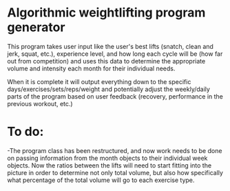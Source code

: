 # Algorithmic weightlifting program generator
This program takes user input like the user's best lifts (snatch, clean and jerk, squat, etc.), experience level, and
how long each cycle will be (how far out from competition) and uses this data to determine the appropriate volume and
intensity each month for their individual needs. 

When it is complete it will output everything down to the specific days/exercises/sets/reps/weight and potentially 
adjust the weekly/daily parts of the program based on user feedback (recovery, performance in the previous workout, 
etc.)

# To do:
-The program class has been restructured, and now work needs to be done on passing information from the month objects to
their individual week objects. Now the ratios between the lifts will need to start fitting into the picture in order to 
determine not only total volume, but also how specifically what percentage of the total volume will go to each exercise
type.